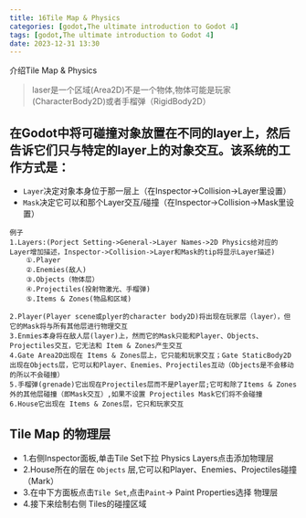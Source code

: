 ```yaml
---
title: 16Tile Map & Physics
categories: [godot,The ultimate introduction to Godot 4]
tags: [godot,The ultimate introduction to Godot 4]
date: 2023-12-31 13:30
---
```


介绍Tile Map & Physics

> laser是一个区域(Area2D)不是一个物体,物体可能是玩家(CharacterBody2D)或者手榴弹（RigidBody2D）

## 在Godot中将可碰撞对象放置在不同的layer上，然后告诉它们只与特定的layer上的对象交互。该系统的工作方式是：
- `Layer`决定对象本身位于那一层上（在Inspector->Collision->Layer里设置）
- `Mask`决定它可以和那个Layer交互/碰撞（在Inspector->Collision->Mask里设置）

```
例子
1.Layers:(Porject Setting->General->Layer Names->2D Physics给对应的Layer增加描述，Inspector->Collision->Layer和Mask的tip将显示Layer描述)
    ①.Player
    ②.Enemies(敌人)
    ③.Objects（物体层）
    ④.Projectiles(投射物激光、手榴弹)
    ⑤.Items & Zones(物品和区域)

2.Player(Player scene或plyer的character body2D)将出现在玩家层（layer），但它的Mask将与所有其他层进行物理交互
3.Enmies本身将在敌人层(layer)上，然而它的Mask只能和Player、Objects、Projectiles交互，它无法和 Item & Zones产生交互
4.Gate Area2D出现在 Items & Zones层上，它只能和玩家交互；Gate StaticBody2D出现在Objects层，它可以和Player、Enemies、Projectiles互动（Objects是不会移动的所以不会碰撞）
5.手榴弹(grenade)它出现在Projectiles层而不是Player层;它可和除了Items & Zones外的其他层碰撞（即Mask交互）,如果不设置 Projectiles Mask它们将不会碰撞
6.House它出现在 Items & Zones层，它只和玩家交互
```

## Tile Map 的物理层
- 1.右侧Inspector面板,单击Tile Set下拉 Physics Layers点击添加物理层
- 2.House所在的层在 `Objects` 层,它可以和Player、Enemies、Projectiles碰撞（Mark）
- 3.在中下方面板点击`Tile Set`,点击`Paint`-> Paint Properties选择 物理层
- 4.接下来绘制右侧 Tiles的碰撞区域

